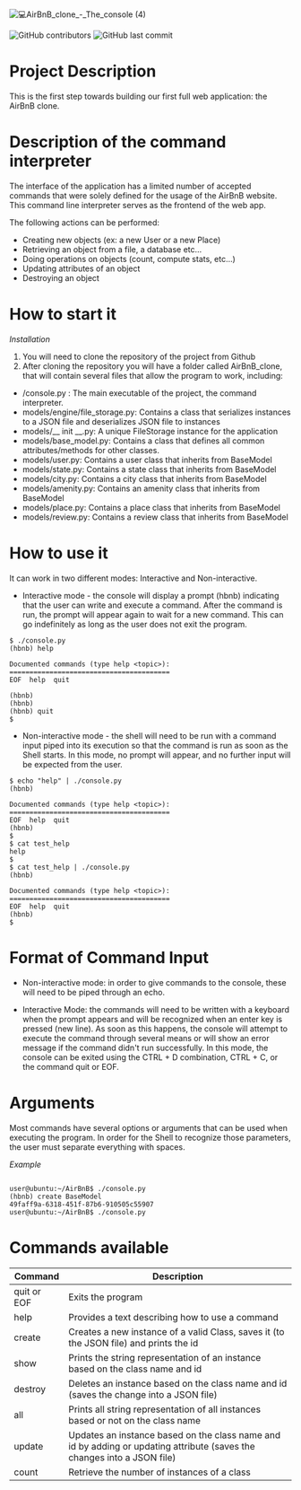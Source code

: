 ![💻AirBnB_clone_-_The_console (4)](https://user-images.githubusercontent.com/110534527/218313372-9ad09ae6-f902-4a84-9dd5-02a33d1feb87.png)

![GitHub contributors](https://img.shields.io/github/contributors/Ckimatu/AirBnB_clone)
![GitHub last commit](https://img.shields.io/github/last-commit/Ckimatu/AirBnB_clone)

# Project Description

This is the first step towards building our first full web application: the AirBnB clone.

# Description of the command interpreter

The interface of the application has a limited number of accepted commands that were solely defined for the usage of the AirBnB website.
This command line interpreter serves as the frontend of the web app.

The following actions can be performed:
* Creating new objects (ex: a new User or a new Place)
* Retrieving an object from a file, a database etc…
* Doing operations on objects (count, compute stats, etc…)
* Updating attributes of an object
* Destroying an object

# How to start it

*Installation*

1. You will need to clone the repository of the project from Github
2. After cloning the repository you will have a folder called AirBnB_clone, that will contain several files that allow the program to work, including:
* /console.py : The main executable of the project, the command interpreter.
* models/engine/file_storage.py: Contains a class that serializes instances to a JSON file and deserializes JSON file to instances
* models/__ init __.py: A unique FileStorage instance for the application
* models/base_model.py: Contains a class that defines all common attributes/methods for other classes.
* models/user.py: Contains a user class that inherits from BaseModel
* models/state.py: Contains a state class that inherits from BaseModel
* models/city.py: Contains a city class that inherits from BaseModel
* models/amenity.py: Contains an amenity class that inherits from BaseModel
* models/place.py: Contains a place class that inherits from BaseModel
* models/review.py: Contains a review class that inherits from BaseModel

# How to use it

It can work in two different modes:
Interactive and Non-interactive.

* Interactive mode - the console will display a prompt (hbnb) indicating that the user can write and execute a command. After the command is run, the prompt will appear again to wait for a new command. This can go indefinitely as long as the user does not exit the program.

```
$ ./console.py
(hbnb) help

Documented commands (type help <topic>):
========================================
EOF  help  quit

(hbnb) 
(hbnb) 
(hbnb) quit
$
```

* Non-interactive mode - the shell will need to be run with a command input piped into its execution so that the command is run as soon as the Shell starts. In this mode, no prompt will appear, and no further input will be expected from the user.

```
$ echo "help" | ./console.py
(hbnb)

Documented commands (type help <topic>):
========================================
EOF  help  quit
(hbnb) 
$
$ cat test_help
help
$
$ cat test_help | ./console.py
(hbnb)

Documented commands (type help <topic>):
========================================
EOF  help  quit
(hbnb) 
$
```

# Format of Command Input

* Non-interactive mode: in order to give commands to the console, these will need to be piped through an echo.

* Interactive Mode: the commands will need to be written with a keyboard when the prompt appears and will be recognized when an enter key is pressed (new line). As soon as this happens, the console will attempt to execute the command through several means or will show an error message if the command didn't run successfully. In this mode, the console can be exited using the CTRL + D combination, CTRL + C, or the command quit or EOF.

# Arguments 

Most commands have several options or arguments that can be used when executing the program. In order for the Shell to recognize those parameters, the user must separate everything with spaces.

*Example*

```

user@ubuntu:~/AirBnB$ ./console.py
(hbnb) create BaseModel
49faff9a-6318-451f-87b6-910505c55907
user@ubuntu:~/AirBnB$ ./console.py

```

# Commands available

 | Command | Description |
 | ------- | ----------- |
 | quit or EOF | Exits the program | By itself |
 | help | Provides a text describing how to use a command |
 | create | Creates a new instance of a valid Class, saves it (to the JSON file) and prints the id |
 | show | Prints the string representation of an instance based on the class name and id |
 | destroy | Deletes an instance based on the class name and id (saves the change into a JSON file) |
 | all | Prints all string representation of all instances based or not on the class name |
 | update | Updates an instance based on the class name and id by adding or updating attribute (saves the changes into a JSON file) |
 | count | Retrieve the number of instances of a class |





